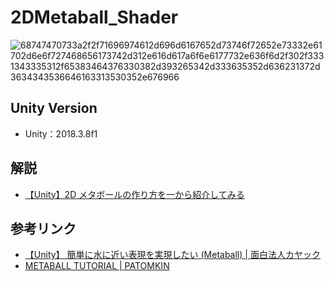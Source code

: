 # 2DMetaball_Shader

![68747470733a2f2f71696974612d696d6167652d73746f72652e73332e61702d6e6f727468656173742d312e616d617a6f6e6177732e636f6d2f302f3331343335312f65383464376330382d393265342d333635352d636231372d3634343536646163313530352e676966](https://user-images.githubusercontent.com/44670044/59895602-1e510000-9420-11e9-8a8c-637e49af13b4.gif)

## Unity Version

- Unity：2018.3.8f1

## 解説

- [【Unity】2D メタボールの作り方を一から紹介してみる](https://qiita.com/guru_taka/items/6597d484c799edc099ce)

## 参考リンク

- [【Unity】 簡単に水に近い表現を実現したい (Metaball) | 面白法人カヤック](https://techblog.kayac.com/unity_advent_calendar_2018_22)
- [METABALL TUTORIAL | PATOMKIN](http://patomkin.com/blog/metaball-tutorial/)
